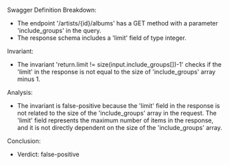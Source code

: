 Swagger Definition Breakdown:
- The endpoint '/artists/{id}/albums' has a GET method with a parameter 'include_groups' in the query.
- The response schema includes a 'limit' field of type integer.

Invariant:
- The invariant 'return.limit != size(input.include_groups[])-1' checks if the 'limit' in the response is not equal to the size of 'include_groups' array minus 1.

Analysis:
- The invariant is false-positive because the 'limit' field in the response is not related to the size of the 'include_groups' array in the request. The 'limit' field represents the maximum number of items in the response, and it is not directly dependent on the size of the 'include_groups' array.

Conclusion:
- Verdict: false-positive
